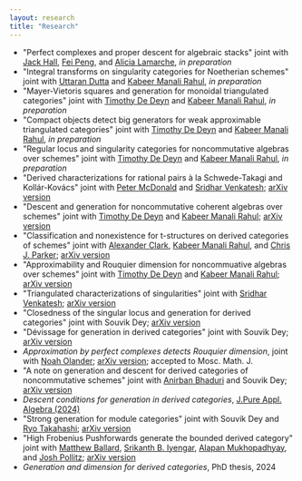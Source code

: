 ```yaml
---
layout: research
title: "Research"
---
```

- "Perfect complexes and proper descent for algebraic stacks" joint with [Jack Hall](https://blogs.unimelb.edu.au/jack-hall/), [Fei Peng](https://algebraicgeometry.science.unimelb.edu.au/#tab171), and [Alicia Lamarche](https://alicialamarche.com/about), *in preparation*
- "Integral transforms on singularity categories for Noetherian schemes" joint with [Uttaran Dutta](https://sites.google.com/view/uttaran-dutta/home) and [Kabeer Manali Rahul](https://maths.anu.edu.au/people/kabeer-manali-rahul), *in preparation*
- "Mayer-Vietoris squares and generation for monoidal triangulated categories" joint with [Timothy De Deyn](https://tdedeyn.github.io/) and [Kabeer Manali Rahul](https://maths.anu.edu.au/people/kabeer-manali-rahul), *in preparation*
- "Compact objects detect big generators for weak approximable triangulated categories" joint with [Timothy De Deyn](https://tdedeyn.github.io/) and [Kabeer Manali Rahul](https://maths.anu.edu.au/people/kabeer-manali-rahul), *in preparation*
- "Regular locus and singularity categories for noncommutative algebras over schemes" joint with [Timothy De Deyn](https://tdedeyn.github.io/) and [Kabeer Manali Rahul](https://maths.anu.edu.au/people/kabeer-manali-rahul), *in preparation*
- "Derived characterizations for rational pairs à la Schwede-Takagi and Kollár-Kovács" joint with [Peter McDonald](https://sites.google.com/view/petermcdonald/home) and [Sridhar Venkatesh](https://sites.google.com/view/sridhar-venkatesh); [arXiv version](https://arxiv.org/abs/2501.02783) 
- "Descent and generation for noncommutative coherent algebras over schemes" joint with [Timothy De Deyn](https://tdedeyn.github.io/) and [Kabeer Manali Rahul](https://maths.anu.edu.au/people/kabeer-manali-rahul); [arXiv version](https://arxiv.org/abs/2410.01785)
- "Classification and nonexistence for t-structures on derived categories of schemes" joint with [Alexander Clark](https://sites.google.com/site/alexanderpclarkmath/), [Kabeer Manali Rahul](https://maths.anu.edu.au/people/kabeer-manali-rahul), and [Chris J. Parker](https://trr358.math.uni-bielefeld.de/people/view/756); [arXiv version](https://arxiv.org/abs/2404.08578)
- "Approximability and Rouquier dimension for noncommuative algebras over schemes" joint with [Timothy De Deyn](https://tdedeyn.github.io/) and [Kabeer Manali Rahul](https://maths.anu.edu.au/people/kabeer-manali-rahul); [arXiv version](https://arxiv.org/abs/2408.04561)
- "Triangulated characterizations of singularities" joint with [Sridhar Venkatesh](https://sites.google.com/view/sridhar-venkatesh); [arXiv version](https://arxiv.org/abs/2405.04389)
- "Closedness of the singular locus and generation for derived categories" joint with Souvik Dey; [arXiv version](https://arxiv.org/abs/2403.19564)
- "Dévissage for generation in derived categories" joint with Souvik Dey; [arXiv version](http://arxiv.org/abs/2401.13661)
- *Approximation by perfect complexes detects Rouquier dimension*, joint with [Noah Olander](https://noaholander.github.io/); [arXiv version](https://arxiv.org/abs/2401.10146); accepted
to Mosc. Math. J.
- "A note on generation and descent for derived categories of noncommutative schemes" joint with [Anirban Bhaduri](https://sc.edu/study/colleges_schools/artsandsciences/mathematics/our_people/directory/bhaduri_anirban.php) and Souvik Dey; [arXiv version](http://arxiv.org/abs/2312.02840)
- *Descent conditions for generation in derived categories*, [J.Pure Appl. Algebra (2024)](https://doi.org/10.1016/j.jpaa.2024.107671)
- "Strong generation for module categories" joint with Souvik Dey and [Ryo Takahashi](https://www.math.nagoya-u.ac.jp/~takahashi/); [arXiv version](https://arxiv.org/abs/2307.13675)
- "High Frobenius Pushforwards generate the bounded derived category" joint with [Matthew Ballard](https://www.matthewrobertballard.com/), [Srikanth B. Iyengar](https://www.math.utah.edu/~iyengar/), [Alapan Mukhopadhyay](http://www-personal.umich.edu/~alapanm/), and [Josh Pollitz](https://www.joshpollitz.com/); [arXiv version](https://arxiv.org/abs/2303.18085)
- *Generation and dimension for derived categories*, PhD thesis, 2024